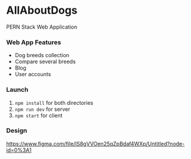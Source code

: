 # AllAboutDogs
PERN Stack Web Application

### Web App Features
- Dog breeds collection
- Compare several breeds
- Blog
- User accounts

### Launch
1. `npm install` for both directories
2. `npm run dev` for server
3. `npm start` for client

### Design
https://www.figma.com/file/lS8gVVOen25qZpBdaf4WXp/Untitled?node-id=0%3A1
